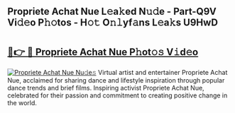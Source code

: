 ## Propriete Achat Nue L𝚎a𝚔ed N𝚞𝚍e - Part-Q9V Vi𝚍𝚎o P𝚑𝚘tos - H𝚘𝚝 O𝚗𝚕yf𝚊ns L𝚎a𝚔s U9HwD

# <h2><a href="http://kf1z8sj.oniu.top/?m=Propriete+Achat+Nue">🔗👉 🔴 Propriete Achat Nue P𝚑ot𝚘𝚜 V𝚒d𝚎o</a></h2>

[![Propriete Achat Nue Nu𝚍e𝚜](https://i.imgur.com/0qMVB7G.gif)](http://kf1z8sj.oniu.top/?m=Propriete+Achat+Nue)
Virtual artist and entertainer Propriete Achat Nue, acclaimed for sharing dance and lifestyle inspiration through popular dance trends and brief films. Inspiring activist Propriete Achat Nue, celebrated for their passion and commitment to creating positive change in the world.  
